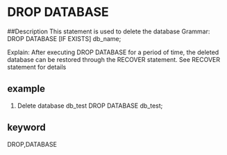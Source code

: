 <!-- 
Licensed to the Apache Software Foundation (ASF) under one
or more contributor license agreements.  See the NOTICE file
distributed with this work for additional information
regarding copyright ownership.  The ASF licenses this file
to you under the Apache License, Version 2.0 (the
"License"); you may not use this file except in compliance
with the License.  You may obtain a copy of the License at

  http://www.apache.org/licenses/LICENSE-2.0

Unless required by applicable law or agreed to in writing,
software distributed under the License is distributed on an
"AS IS" BASIS, WITHOUT WARRANTIES OR CONDITIONS OF ANY
KIND, either express or implied.  See the License for the
specific language governing permissions and limitations
under the License.
-->

# DROP DATABASE
##Description
This statement is used to delete the database
Grammar:
DROP DATABASE [IF EXISTS] db_name;

Explain:
After executing DROP DATABASE for a period of time, the deleted database can be restored through the RECOVER statement. See RECOVER statement for details

## example
1. Delete database db_test
DROP DATABASE db_test;

## keyword
DROP,DATABASE

